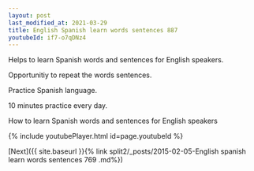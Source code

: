 ```yaml
---
layout: post
last_modified_at: 2021-03-29
title: English Spanish learn words sentences 887 
youtubeId: if7-o7qDNz4
---
```

 
 
Helps to learn Spanish words and sentences for English speakers.

Opportunitiy to repeat the words sentences. 

Practice Spanish language. 
 
10 minutes practice every day. 
 
How to learn Spanish words and sentences for English speakers 
 
{% include youtubePlayer.html id=page.youtubeId %}
 
 
[Next]({{ site.baseurl }}{% link  split2/_posts/2015-02-05-English spanish learn words sentences 769 .md%})
 

